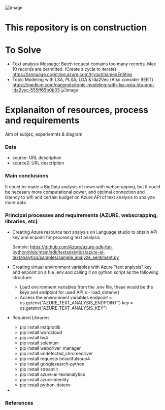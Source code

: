![image](https://github.com/Jhonnatan7br/Impact-of-AI-in-organizations/assets/104907786/d87a7990-b7c8-4769-a55e-9e028f2ca039)

# This repository is on construction
# To Solve

- Text analysis Message: Batch request contains too many records. Max 10 records are permitted. (Create a cycle to iterate)
  https://language.cognitive.azure.com/tryout/namedEntities 
- Topic Modeling with LSA, PLSA, LDA & lda2Vec (Also consider BERT)
https://medium.com/nanonets/topic-modeling-with-lsa-psla-lda-and-lda2vec-555ff65b0b05
![image](https://github.com/Jhonnatan7br/Impact-of-AI-in-organizations/assets/104907786/bfd97b7b-2ee8-4d5e-8b6b-57ca89fc7d1e)


# Explanaiton of resources, process and requirements

Aim of subjec, experiemnts & diagram

### Data
- source: URL
    description
- source2: URL
    description

### Main conclusions

It could be made a BigData analysis of news with webscrapping, but it could be necesary more computational power, and optimal connection and latency to wifi and certain budget on Azure API of text analysis to analyze more data  

### Principal processes and requirements (AZURE, webscrapping, libraries, etc)

- Creating Azure resource text analysis on Language studio to obtain API key and enpoint for procesing text analysis 
    
    Sample:
    https://github.com/Azure/azure-sdk-for-python/blob/main/sdk/textanalytics/azure-ai-textanalytics/samples/sample_analyze_sentiment.py

- Creating virtual environment variables with Azure "text analysis" key and enpoint on a file .env and calling it on python script as the following structure:
    
    - Load environment variables from the .env file, these would be the keys and endpoint for used API's - load_dotenv()
    - Access the environment variables
        endpoint = os.getenv("AZURE_TEXT_ANALYSIS_ENDPOINT")
        key = os.getenv("AZURE_TEXT_ANALYSIS_KEY")    

- Required Libraries

    - pip install matplotlib
    - pip install wordcloud
    - pip install bs4
    - pip install selenium
    - pip install webdriver_manager
    - pip install undetected_chromedriver
    - pip install requests beautifulsoup4
    - pip install googlesearch-python
    - pip install streamlit
    - pip install azure-ai-textanalytics
    - pip install azure-identity
    - pip install python-dotenv

- 

### References
